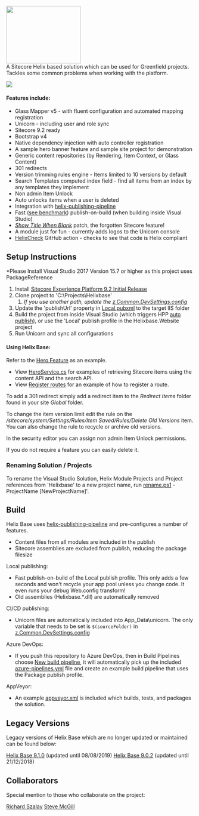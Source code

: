 <img src="https://nshackblog.files.wordpress.com/2017/02/helixbase1.png" height="154px" width="200px" /><br />
A Sitecore Helix based solution which can be used for Greenfield projects. Tackles some common problems when working with the platform.

<img src="https://nshack31.visualstudio.com/Helix Base/_apis/build/status/Helix%20Base%20CI?branchName=master"/>

#### Features include:

* Glass Mapper v5 - with fluent configuration and automated mapping registration
* Unicorn - including user and role sync
* Sitecore 9.2 ready
* Bootstrap v4
* Native dependency injection with auto controller registration
* A sample hero banner feature and sample site project for demonstration
* Generic content repositories (by Rendering, Item Context, or Glass Content)
* 301 redirects
* Version trimming rules engine - Items limited to 10 versions by default
* Search Templates computed index field - find all items from an index by any templates they implement
* Non admin Item Unlock
* Auto unlocks items when a user is deleted
* Integration with [helix-publishing-pipeline](https://github.com/richardszalay/helix-publishing-pipeline)
* Fast ([see benchmark](https://github.com/richardszalay/Helixbase-HPP/tree/benchmarks#benchmarks)) publish-on-build (when building inside Visual Studio)
* [_Show Title When Blank_](https://jammykam.wordpress.com/2017/09/20/show-title-when-blank/) patch, the forgotten Sitecore feature!
* A module just for fun - currently adds logos to the Unicorn console
* [HelixCheck](https://github.com/marketplace/actions/helix-check) GitHub action - checks to see that code is Helix compliant

## Setup Instructions
*Please Install Visual Studio 2017 Version 15.7 or higher as this project uses PackageReference

1. Install [Sitecore Experience Platform 9.2 Initial Release](https://dev.sitecore.net/Downloads/Sitecore_Experience_Platform/92/Sitecore_Experience_Platform_92_Initial_Release.aspx)
2. Clone project to 'C:\Projects\Helixbase'
	1. _If you use another path, update the [z.Common.DevSettings.config](https://github.com/muso31/Helixbase/blob/master/src/Project/Common/code/App_Config/Include/Project/z.Common.DevSettings.config#L3)_
3. Update the 'publishUrl' property in [Local.pubxml](https://github.com/muso31/Helixbase/blob/master/src/Website/code/Properties/PublishProfiles/Local.pubxml#L12) to the target IIS folder
4. Build the project from inside Visual Studio (which triggers HPP [auto publish](https://github.com/muso31/Helixbase/blob/master/src/Website/code/Helixbase.Website.wpp.targets#L17)), or use the 'Local' publish profile in the Helixbase.Website project
5. Run Unicorn and sync all configurations

#### Using Helix Base:
Refer to the [Hero Feature](https://github.com/muso31/Helixbase/tree/master/src/Feature/Hero/code) as an example.

* View [HeroService.cs](https://github.com/muso31/Helixbase/blob/master/src/Feature/Hero/code/Services/HeroService.cs) for examples of retrieving Sitecore items using the content API and the search API.
* View [Register routes](https://github.com/muso31/Helixbase/blob/master/src/Feature/Hero/code/Routes/RegisterRoutes.cs) for an example of how to register a route.

To add a 301 redirect simply add a redirect item to the _Redirect Items_ folder found in your site _Global_ folder.

To change the item version limit edit the rule on the _/sitecore/system/Settings/Rules/Item Saved/Rules/Delete Old Versions_ item. You can also change the rule to recycle or archive old versions. 

In the security editor you can assign non admin Item Unlock permissions.

If you do not require a feature you can easily delete it.

### Renaming Solution / Projects
To rename the Visual Studio Solution, Helix Module Projects and Project references from 'Helixbase' to a new project name, run [rename.ps1](https://github.com/muso31/Helixbase/blob/master/tools/rename.ps1) -ProjectName [NewProjectName]'. 

## Build

Helix Base uses [helix-publishing-pipeline](https://github.com/richardszalay/helix-publishing-pipeline) and pre-configures a number of features.

* Content files from all modules are included in the publish
* Sitecore assemblies are excluded from publish, reducing the package filesize

Local publishing:

* Fast publish-on-build of the Local publish profile. This only adds a few seconds and won't recycle your app pool unless you change code. It even runs your debug Web.config transform!
* Old assemblies (Helixbase.*.dll) are automatically removed

CI/CD publishing:

* Unicorn files are automatically included into App_Data\unicorn. The only variable that needs to be set is `$(sourceFolder)` in [z.Common.DevSettings.config](https://github.com/muso31/Helixbase/blob/master/src/Project/Common/code/App_Config/Include/Project/z.Common.DevSettings.config#L3)

Azure DevOps:

* If you push this repository to Azure DevOps, then in Build Pipelines choose [New build pipeline](https://docs.microsoft.com/en-us/azure/devops/pipelines/create-first-pipeline?view=azure-devops&tabs=tfs-2018-2), it will automatically pick up the included [azure-pipelines.yml](https://github.com/muso31/Helixbase/blob/master/azure-pipelines.yml) file and create an example build pipeline that uses the Package publish profile.

AppVeyor:

* An example [appveyor.xml](https://github.com/muso31/Helixbase/blob/master/appveyor.yml) is included which builds, tests, and packages the solution.

## Legacy Versions
Legacy versions of Helix Base which are no longer updated or maintained can be found below:


[Helix Base 9.1.0](https://github.com/muso31/Helixbase/tree/feature/9.1.0) (updated until 08/08/2019)
[Helix Base 9.0.2](https://github.com/muso31/Helixbase/tree/feature/9.0.2) (updated until 21/12/2018)

## Collaborators
Special mention to those who collaborate on the project:

[Richard Szalay](https://github.com/richardszalay)
[Steve McGill](https://github.com/steviemcg)
